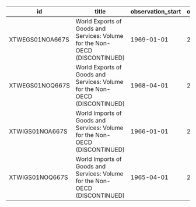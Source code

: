 | id              | title                                                                       | observation_start   | observation_end   |
|-----------------|-----------------------------------------------------------------------------|---------------------|-------------------|
| XTWEGS01NOA667S | World Exports of Goods and Services: Volume for the Non-OECD (DISCONTINUED) | 1969-01-01          | 2013-01-01        |
| XTWEGS01NOQ667S | World Exports of Goods and Services: Volume for the Non-OECD (DISCONTINUED) | 1968-04-01          | 2014-04-01        |
| XTWIGS01NOA667S | World Imports of Goods and Services: Volume for the Non-OECD (DISCONTINUED) | 1966-01-01          | 2013-01-01        |
| XTWIGS01NOQ667S | World Imports of Goods and Services: Volume for the Non-OECD (DISCONTINUED) | 1965-04-01          | 2014-04-01        |